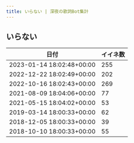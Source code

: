 ```yaml
---
title: いらない | 深夜の歌詞Bot集計
---
```

## いらない

|日付|イイネ数|
|-|-|
|2023-01-14 18:02:48+00:00|255|
|2022-12-22 18:02:49+00:00|202|
|2022-10-16 18:02:43+00:00|269|
|2021-08-09 18:04:06+00:00|77|
|2021-05-15 18:04:02+00:00|53|
|2019-03-14 18:00:33+00:00|62|
|2018-12-05 18:00:33+00:00|39|
|2018-10-10 18:00:33+00:00|55|
